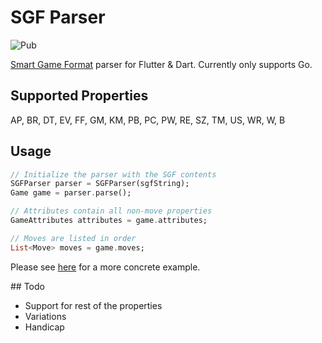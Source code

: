 # SGF Parser

![Pub](https://img.shields.io/pub/v/sgf_parser.svg)

[Smart Game Format](https://en.wikipedia.org/wiki/Smart_Game_Format) parser for Flutter & Dart. Currently only supports Go.

## Supported Properties

AP, BR, DT, EV, FF, GM, KM, PB, PC, PW, RE, SZ, TM, US, WR, W, B

## Usage

```dart
// Initialize the parser with the SGF contents
SGFParser parser = SGFParser(sgfString);
Game game = parser.parse();

// Attributes contain all non-move properties
GameAttributes attributes = game.attributes;

// Moves are listed in order
List<Move> moves = game.moves;
```

Please see [here](https://github.com/umutseven92/SGFParser/blob/master/lib/example/example.dart) for a more concrete example.

## Todo

- Support for rest of the properties
- Variations
- Handicap
